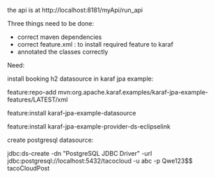 
 the api is at http://localhost:8181/myApi/run_api
 
 Three things need to be done:
*   correct maven dependencies
*   correct feature.xml : to install required feature to karaf
*   annotated the classes correctly


Need:

install booking h2 datasource in karaf jpa example:

feature:repo-add mvn:org.apache.karaf.examples/karaf-jpa-example-features/LATEST/xml

feature:install karaf-jpa-example-datasource

feature:install karaf-jpa-example-provider-ds-eclipselink

create postgresql datasource:

jdbc:ds-create -dn "PostgreSQL JDBC Driver" -url jdbc:postgresql://localhost:5432/tacocloud -u abc -p Qwe123$$  tacoCloudPost

